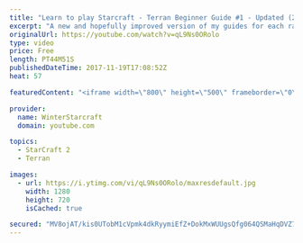 ```yaml
---
title: "Learn to play Starcraft - Terran Beginner Guide #1 - Updated (2017 LOTV)"
excerpt: "A new and hopefully improved version of my guides for each race where I go over as many basics as possible while doing it live :)  I strongly believe that a super structured guide style is not very helpful compared to watching/playing the game actively.  Feedback is greatly appreciated. -- Watch live"
originalUrl: https://youtube.com/watch?v=qL9Ns0ORolo
type: video
price: Free
length: PT44M51S
publishedDateTime: 2017-11-19T17:08:52Z
heat: 57

featuredContent: "<iframe width=\"800\" height=\"500\" frameborder=\"0\" src=\"https://www.youtube.com/embed/qL9Ns0ORolo\" allow=\"accelerometer; autoplay; encrypted-media; gyroscope; picture-in-picture\" allowfullscreen></iframe>"

provider:
  name: WinterStarcraft
  domain: youtube.com

topics:
  - StarCraft 2
  - Terran

images:
  - url: https://i.ytimg.com/vi/qL9Ns0ORolo/maxresdefault.jpg
    width: 1280
    height: 720
    isCached: true

secured: "MV8ojAT/kis0UTobM1cVpmk4dkRyymiEfZ+DokMxWUUgsQfg064QSMaHqDVZ7MnpV9d2NYFquqaHxOcO8b85aiEa/4v7x4rdYR8VJtEuBBQgeJEzgpLBs4Z3z8mN7FkXsI43VAA/BL7LsEBUaF6AADD+WKEduUhuc1lGZw10+PAkyDTGJW8OO8psYhhJJLAinmS39KbS/nfuq9VzvP2zErIRKpq6WL85Jh/d60KVZTWxZVWNUG14hotNUgC6xu5/e3IR0Ko3Q9ONf9nV+MTdFMcaKap6L92WzkLuL1OwuJ8SbzMZ1pxenMOuFbXy1JAO9f8iuvBFSaj5qQyNbhjgd+nTJN/Otz+vrQ8hS/P9zDCnHGa/6CIq5+8/Q+I9+b4CszT72YzrHbeQ9pryH+GMgKLS888iD/HHyBK1CsQSAl+bBrIJ82t0ZMlDzsom2lFW;mGqY1BGv9ImhhmHgTrU6FQ=="
---
```


